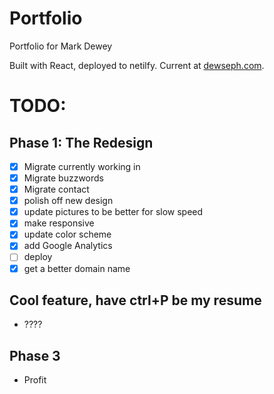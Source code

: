 # Portfolio

Portfolio for Mark Dewey

Built with React, deployed to netilfy. Current at [dewseph.com](https://www.dewseph.com).

# TODO:

## Phase 1: The Redesign

- [x] Migrate currently working in
- [x] Migrate buzzwords
- [x] Migrate contact
- [x] polish off new design
- [x] update pictures to be better for slow speed
- [x] make responsive
- [x] update color scheme
- [x] add Google Analytics
- [ ] deploy
- [x] get a better domain name

## Cool feature, have ctrl+P be my resume

- ????

## Phase 3

- Profit
